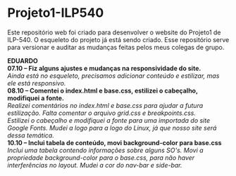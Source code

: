 # **Projeto1-ILP540**
Este repositório web foi criado para desenvolver o website do Projeto1 de ILP-540. 
O esqueleto do projeto já está sendo criado. Esse repositório serve para versionar e auditar as mudanças feitas pelos meus colegas de grupo.

**EDUARDO**<br>
**07.10 – Fiz alguns ajustes e mudanças na responsividade do site.**<br>
*Ainda está no esqueleto, precisamos adicionar conteúdo e estilizar, mas ele está responsivo.*<br>
**08.10 – Comentei o index.html e base.css, estilizei o cabeçalho, modifiquei a fonte.**<br>
*Realizei comentários no index.html e base.css para ajudar a futura estilização. Falta comentar o arquivo grid.css e breakpoints.css.*<br>
*Estilizei o cabeçalho e modifiquei a fonte para uma importada do site Google Fonts. Mudei a logo para a logo do Linux, já que nosso site será dessa temática.*<br>
**10.10 – Inclui tabela de conteúdo, movi background-color para base.css**<br>
*Inclui uma tabela contendo informações sobre alguns SO's. Movi a propriedade background-color para o base.css, para não haver interferências no layout. Mudei a cor do nav-bar e side-bar.*<br>
